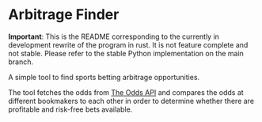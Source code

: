 # Arbitrage Finder
**Important**: This is the README corresponding to the currently in development rewrite of 
the program in rust.
It is not feature complete and not stable.
Please refer to the stable Python implementation on the main branch.

A simple tool to find sports betting arbitrage opportunities.

The tool fetches the odds from [The Odds API](https://the-odds-api.com/) and compares the odds at different bookmakers to each other in order to determine whether there are profitable and risk-free bets available.
